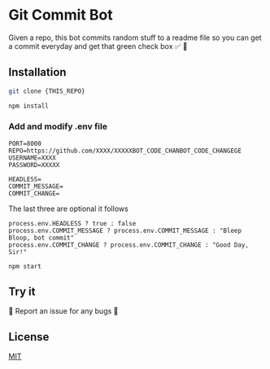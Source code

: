 # Git Commit Bot 

Given a repo, this bot commits random stuff to a readme file so you can get a commit everyday and get that green check box ✅ 🤖

## Installation


```bash
git clone {THIS_REPO}
```
```bash
npm install
```
### Add and modify .env file
```
PORT=8000
REPO=https://github.com/XXXX/XXXXXBOT_CODE_CHANBOT_CODE_CHANGEGE
USERNAME=XXXX
PASSWORD=XXXXX

HEADLESS=
COMMIT_MESSAGE=
COMMIT_CHANGE=
```
The last three are optional it follows
```
process.env.HEADLESS ? true : false
process.env.COMMIT_MESSAGE ? process.env.COMMIT_MESSAGE : "Bleep Bloop, bot commit"
process.env.COMMIT_CHANGE ? process.env.COMMIT_CHANGE : "Good Day, Sir!"
```

```bash
npm start
```

## Try it
🐛 Report an issue for any bugs 🐛



## License
[MIT](https://choosealicense.com/licenses/mit/)
